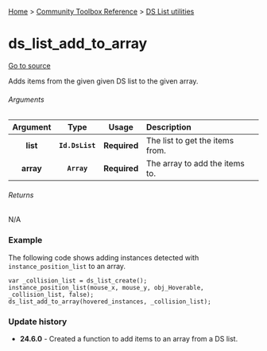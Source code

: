 [Home](/README.md) > [Community Toolbox Reference](/Docs/Reference/Reference.md) > [DS List utilities](/Docs/Reference/Groups/DsListUtils.md)

# ds_list_add_to_array

[Go to source](/Community%20Toolbox/scripts/utils_CommunityToolboxDsList/utils_CommunityToolboxDsList.gml#L43)

Adds items from the given given DS list to the given array.

###### Arguments

| Argument | Type | Usage | Description |
|:---:|:---:|:---:|:---|
| **list** | **`Id.DsList`** | **Required** | The list to get the items from. |
| **array** | **`Array`** | **Required** | The array to add the items to. |

###### Returns
N/A

### Example

The following code shows adding instances detected with `instance_position_list` to an array.

```gml
var _collision_list = ds_list_create();
instance_position_list(mouse_x, mouse_y, obj_Hoverable, _collision_list, false);
ds_list_add_to_array(hovered_instances, _collision_list);
```

### Update history

- **24.6.0** - Created a function to add items to an array from a DS list.
